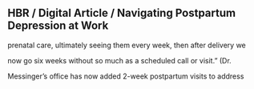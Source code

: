 ## HBR / Digital Article / Navigating Postpartum Depression at Work

prenatal care, ultimately seeing them every week, then after delivery we

now go six weeks without so much as a scheduled call or visit.” (Dr.

Messinger’s office has now added 2-week postpartum visits to address
